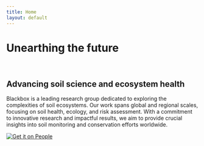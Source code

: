 ```yaml
---
title: Home
layout: default
---
```


<div class="center-content">
    <strong><h1>Unearthing the future</h1><br><h2>Advancing soil science and ecosystem health</h2></strong>
    <p>Blackbox is a leading research group dedicated to exploring the complexities of soil ecosystems. Our work spans global and regional scales, focusing on soil health, ecology, and risk assessment. With a commitment to innovative research and impactful results, we aim to provide crucial insights into soil monitoring and conservation efforts worldwide.</p>
    <a href="/blackbox.github.io/people">
        <img src="/blackbox.github.io/rh/people_v2.svg" alt="Get it on People">
    </a>
</div>

<br>
<br>